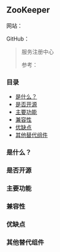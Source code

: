 ## ZooKeeper

网站： 

GitHub： 

> 服务注册中心
>
> 参考： 

### 目录
* [是什么？](#是什么？)
* [是否开源](#是否开源)
* [主要功能](#主要功能)
* [兼容性](#兼容性)
* [优缺点](#优缺点)
* [其他替代组件](#其他替代组件)

### 是什么？
### 是否开源
### 主要功能
### 兼容性
### 优缺点
### 其他替代组件